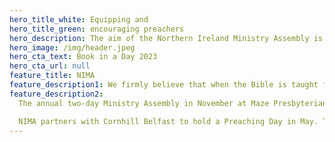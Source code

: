 ```yaml
---
hero_title_white: Equipping and
hero_title_green: encouraging preachers
hero_description: The aim of the Northern Ireland Ministry Assembly is to encourage and help preachers to give themselves to the indispensable work of presenting the Lord Jesus Christ to believers and unbelievers, to all ages, and to all kinds of people.
hero_image: /img/header.jpeg
hero_cta_text: Book in a Day 2023
hero_cta_url: null
feature_title: NIMA
feature_description1: We firmly believe that when the Bible is taught faithfully and relevantly the voice of God is heard in a living and powerful way. We therefore seek to encourage those engaged in a preaching ministry to see the expounding of Scripture as the pressing need in today’s church and aim to equip them for this exacting task.
feature_description2:
  The annual two-day Ministry Assembly in November at Maze Presbyterian Church, which Is fully-catered, is slanted towards those in full-time preaching ministries but Bible students and spouses of Gospel workers are very welcome.

  NIMA partners with Cornhill Belfast to hold a Preaching Day in May. This is a one-day uncatered event which is open to anyone who is involved in teaching the Bible.
---
```

